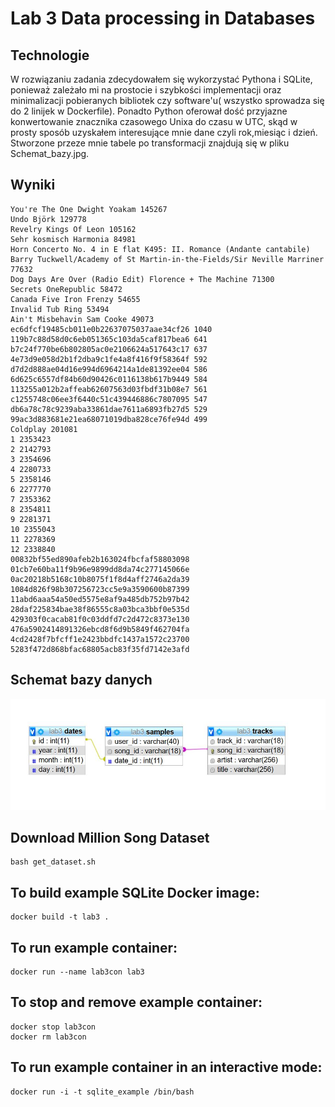 # Lab 3 Data processing in Databases

## Technologie
W rozwiązaniu zadania zdecydowałem się wykorzystać Pythona i SQLite, ponieważ zależało mi na prostocie i szybkości implementacji 
oraz minimalizacji pobieranych bibliotek czy software'u( wszystko sprowadza się do 2 linijek w Dockerfile).
Ponadto Python oferował dość przyjazne konwertowanie znacznika czasowego Unixa do czasu w UTC, skąd w prosty
sposób uzyskałem interesujące mnie dane czyli rok,miesiąc i dzień.
Stworzone przeze mnie tabele po transformacji znajdują się w pliku Schemat_bazy.jpg. 

## Wyniki
```
You're The One Dwight Yoakam 145267
Undo Björk 129778
Revelry Kings Of Leon 105162
Sehr kosmisch Harmonia 84981
Horn Concerto No. 4 in E flat K495: II. Romance (Andante cantabile) Barry Tuckwell/Academy of St Martin-in-the-Fields/Sir Neville Marriner 77632
Dog Days Are Over (Radio Edit) Florence + The Machine 71300
Secrets OneRepublic 58472
Canada Five Iron Frenzy 54655
Invalid Tub Ring 53494
Ain't Misbehavin Sam Cooke 49073
ec6dfcf19485cb011e0b22637075037aae34cf26 1040
119b7c88d58d0c6eb051365c103da5caf817bea6 641
b7c24f770be6b802805ac0e2106624a517643c17 637
4e73d9e058d2b1f2dba9c1fe4a8f416f9f58364f 592
d7d2d888ae04d16e994d6964214a1de81392ee04 586
6d625c6557df84b60d90426c0116138b617b9449 584
113255a012b2affeab62607563d03fbdf31b08e7 561
c1255748c06ee3f6440c51c439446886c7807095 547
db6a78c78c9239aba33861dae7611a6893fb27d5 529
99ac3d883681e21ea68071019dba828ce76fe94d 499
Coldplay 201081
1 2353423
2 2142793
3 2354696
4 2280733
5 2358146
6 2277770
7 2353362
8 2354811
9 2281371
10 2355043
11 2278369
12 2338840
00832bf55ed890afeb2b163024fbcfaf58803098
01cb7e60ba11f9b96e9899dd8da74c277145066e
0ac20218b5168c10b8075f1f8d4aff2746a2da39
1084d826f98b307256723cc5e9a3590600b87399
11abd6aaa54a50ed5575e8af9a485db752b97b42
28daf225834bae38f86555c8a03bca3bbf0e535d
429303f0cacab81f0c03ddfd7c2d472c8373e130
476a5902414891326ebcd8f6d9b5849f462704fa
4cd2428f7bfcff1e2423bbdfc1437a1572c23700
5283f472d868bfac68805acb83f35fd7142e3afd
```
## Schemat bazy danych
![Schemat bazy danych](Schemat_bazy.jpg)




## Download Million Song Dataset
```
bash get_dataset.sh
```

## To build example SQLite Docker image:

```
docker build -t lab3 .
```

## To run example container:
```
docker run --name lab3con lab3
```

## To stop and remove example container:
```
docker stop lab3con
docker rm lab3con
```

## To run example container in an interactive mode:
```
docker run -i -t sqlite_example /bin/bash
```
